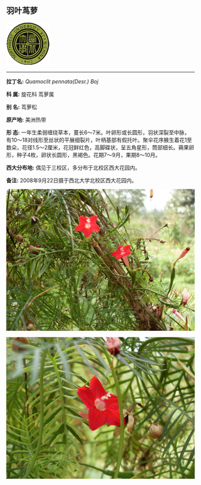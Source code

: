## 羽叶茑萝

![西北大学校园网络植物志](../JPG/nwu.gif)

---

**拉丁名:**  _Quamoclit pennata(Desr.) Boj_

**科 属:** 旋花科 茑萝属

**别 名:** 茑萝松

**原产地:** 美洲热带

**形  态:** 一年生柔弱缠绕草本，蔓长6～7米。叶卵形或长圆形，羽状深裂至中脉，有10～18对线形至丝状的平展细裂片，叶柄基部有假托叶。聚伞花序腋生着花1至数朵，花径1.5～2厘米，花冠鲜红色，高脚碟状，呈五角星形，筒部细长。蒴果卵形，种子4枚，卵状长圆形，黑褐色。花期7～9月，果期8～10月。

**西大分布地:** 偶见于三校区，多分布于北校区西大花园内。

**备注:** 2008年9月22日摄于西北大学北校区西大花园内。　

![羽叶茑萝](../JPG/羽叶茑萝.JPG) 

![羽叶茑萝](../JPG/羽叶茑萝2.JPG) 

